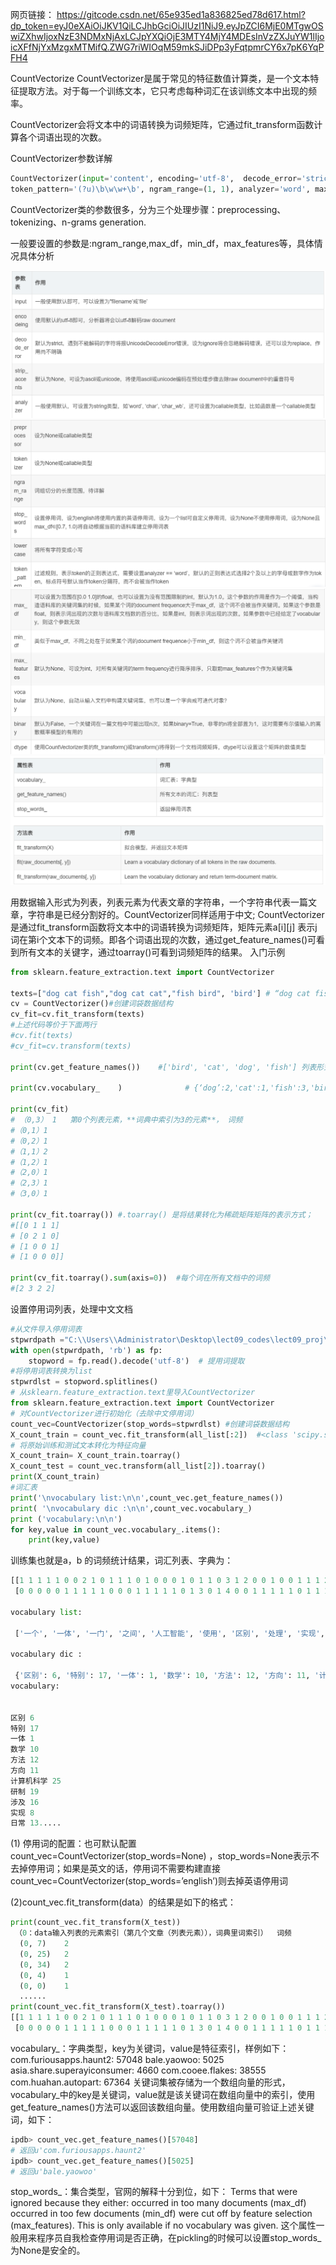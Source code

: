 网页链接：
https://gitcode.csdn.net/65e935ed1a836825ed78d617.html?dp_token=eyJ0eXAiOiJKV1QiLCJhbGciOiJIUzI1NiJ9.eyJpZCI6MjE0MTgwOSwiZXhwIjoxNzE3NDMxNjAxLCJpYXQiOjE3MTY4MjY4MDEsInVzZXJuYW1lIjoicXFfNjYxMzgxMTMifQ.ZWG7riWIOqM59mkSJiDPp3yFqtpmrCY6x7pK6YqPFH4

CountVectorize
CountVectorizer是属于常见的特征数值计算类，是一个文本特征提取方法。对于每一个训练文本，它只考虑每种词汇在该训练文本中出现的频率。

CountVectorizer会将文本中的词语转换为词频矩阵，它通过fit_transform函数计算各个词语出现的次数。

CountVectorizer参数详解
```python
CountVectorizer(input='content', encoding='utf-8',  decode_error='strict', strip_accents=None, lowercase=True, preprocessor=None, tokenizer=None, stop_words=None, 
token_pattern='(?u)\b\w\w+\b', ngram_range=(1, 1), analyzer='word', max_df=1.0, min_df=1, max_features=None, vocabulary=None, binary=False, dtype=<class 'numpy.int64'>)
```
CountVectorizer类的参数很多，分为三个处理步骤：preprocessing、tokenizing、n-grams generation.

一般要设置的参数是:ngram_range,max_df，min_df，max_features等，具体情况具体分析

![img_1.png](img_1.png)
![img_2.png](img_2.png)
![img_3.png](img_3.png)
![img_4.png](img_4.png)

用数据输入形式为列表，列表元素为代表文章的字符串，一个字符串代表一篇文章，字符串是已经分割好的。CountVectorizer同样适用于中文;
CountVectorizer是通过fit_transform函数将文本中的词语转换为词频矩阵，矩阵元素a[i][j] 表示j词在第i个文本下的词频。即各个词语出现的次数，通过get_feature_names()可看到所有文本的关键字，通过toarray()可看到词频矩阵的结果。
入门示例
```python
from sklearn.feature_extraction.text import CountVectorizer

texts=["dog cat fish","dog cat cat","fish bird", 'bird'] # “dog cat fish” 为输入列表元素,即代表一个文章的字符串
cv = CountVectorizer()#创建词袋数据结构
cv_fit=cv.fit_transform(texts)
#上述代码等价于下面两行
#cv.fit(texts)
#cv_fit=cv.transform(texts)

print(cv.get_feature_names())    #['bird', 'cat', 'dog', 'fish'] 列表形式呈现文章生成的词典

print(cv.vocabulary_	)              # {‘dog’:2,'cat':1,'fish':3,'bird':0} 字典形式呈现，key：词，value:词频

print(cv_fit)
# （0,3） 1   第0个列表元素，**词典中索引为3的元素**， 词频
#（0,1）1
#（0,2）1
#（1,1）2
#（1,2）1
#（2,0）1
#（2,3）1
#（3,0）1

print(cv_fit.toarray()) #.toarray() 是将结果转化为稀疏矩阵矩阵的表示方式；
#[[0 1 1 1]
# [0 2 1 0]
# [1 0 0 1]
# [1 0 0 0]]

print(cv_fit.toarray().sum(axis=0))  #每个词在所有文档中的词频
#[2 3 2 2]
```
设置停用词列表，处理中文文档
```python
#从文件导入停用词表
stpwrdpath ="C:\\Users\\Administrator\Desktop\lect09_codes\lect09_proj\stop_words\\中文停用词库.txt"
with open(stpwrdpath, 'rb') as fp:
    stopword = fp.read().decode('utf-8')  # 提用词提取
#将停用词表转换为list  
stpwrdlst = stopword.splitlines()
# 从sklearn.feature_extraction.text里导入CountVectorizer
from sklearn.feature_extraction.text import CountVectorizer
# 对CountVectorizer进行初始化（去除中文停用词）
count_vec=CountVectorizer(stop_words=stpwrdlst) #创建词袋数据结构
X_count_train = count_vec.fit_transform(all_list[:2])  #<class 'scipy.sparse.csr.csr_matrix'>
# 将原始训练和测试文本转化为特征向量
X_count_train= X_count_train.toarray()
X_count_test = count_vec.transform(all_list[2]).toarray()
print(X_count_train)
#词汇表
print('\nvocabulary list:\n\n',count_vec.get_feature_names())
print( '\nvocabulary dic :\n\n',count_vec.vocabulary_)
print ('vocabulary:\n\n')
for key,value in count_vec.vocabulary_.items():
    print(key,value)
```
训练集也就是a，b 的词频统计结果，词汇列表、字典为：
```python
[[1 1 1 1 1 0 0 2 1 0 1 1 1 0 1 0 0 0 1 0 1 1 0 3 1 2 0 0 1 0 0 1 1 1 2]
 [0 0 0 0 0 1 1 1 1 1 0 0 0 1 1 1 1 1 0 1 3 0 1 4 0 0 1 1 1 1 1 0 1 1 1]]

vocabulary list:

 ['一个', '一体', '一门', '之间', '人工智能', '使用', '区别', '处理', '实现', '密切', '数学', '方向', '方法', '日常', '有效', '有着', '涉及', '特别', '理论', '研制', '研究', '科学', '联系', '自然语言', '计算机', '计算机科学', '计算机系统', '语言', '语言学', '软件系统', '这一', '进行', '通信', '重要', '领域']

vocabulary dic :

 {'区别': 6, '特别': 17, '一体': 1, '数学': 10, '方法': 12, '方向': 11, '计算机科学': 25, '研制': 19, '涉及': 16, '实现': 8, '日常': 13, '有着': 15, '语言学': 28, '这一': 30, '重要': 33, '人工智能': 4, '进行': 31, '理论': 18, '一门': 2, '自然语言': 23, '有效': 14, '通信': 32, '研究': 20, '联系': 22, '使用': 5, '科学': 21, '软件系统': 29, '计算机系统': 26, '领域': 34, '计算机': 24, '密切': 9, '之间': 3, '语言': 27, '一个': 0, '处理': 7}
vocabulary:


区别 6
特别 17
一体 1
数学 10
方法 12
方向 11
计算机科学 25
研制 19
涉及 16
实现 8
日常 13.....
```
(1) 停用词的配置：也可默认配置count_vec=CountVectorizer(stop_words=None) ，stop_words=None表示不去掉停用词；如果是英文的话，停用词不需要构建直接 count_vec=CountVectorizer(stop_words=’english’)则去掉英语停用词

(2)count_vec.fit_transform(data）的结果是如下的格式：

```python
print(count_vec.fit_transform(X_test))
 （0：data输入列表的元素索引（第几个文章（列表元素）），词典里词索引）  词频
  (0, 7)    2
  (0, 25)   2
  (0, 34)   2
  (0, 4)    1
  (0, 0)    1
  ......
print(count_vec.fit_transform(X_test).toarray())
[[1 1 1 1 1 0 0 2 1 0 1 1 1 0 1 0 0 0 1 0 1 1 0 3 1 2 0 0 1 0 0 1 1 1 2]
 [0 0 0 0 0 1 1 1 1 1 0 0 0 1 1 1 1 1 0 1 3 0 1 4 0 0 1 1 1 1 1 0 1 1 1]]

```
vocabulary_：字典类型，key为关键词，value是特征索引，样例如下：
com.furiousapps.haunt2: 57048
bale.yaowoo: 5025
asia.share.superayiconsumer: 4660
com.cooee.flakes: 38555
com.huahan.autopart: 67364
关键词集被存储为一个数组向量的形式，vocabulary_中的key是关键词，value就是该关键词在数组向量中的索引，使用get_feature_names()方法可以返回该数组向量。使用数组向量可验证上述关键词，如下：
```python
ipdb> count_vec.get_feature_names()[57048]
# 返回u'com.furiousapps.haunt2'
ipdb> count_vec.get_feature_names()[5025]
# 返回u'bale.yaowoo'
```
stop_words_：集合类型，官网的解释十分到位，如下：
Terms that were ignored because they either:
occurred in too many documents (max_df)
occurred in too few documents (min_df)
were cut off by feature selection (max_features).
This is only available if no vocabulary was given.
这个属性一般用来程序员自我检查停用词是否正确，在pickling的时候可以设置stop_words_为None是安全的。